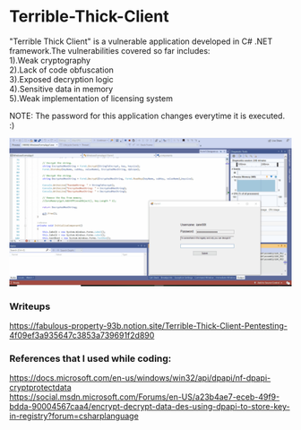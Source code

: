 # Terrible-Thick-Client

"Terrible Thick Client" is a vulnerable application developed in C# .NET framework.The vulnerabilities covered so far includes:<br/>
1).Weak cryptography<br/>
2).Lack of code obfuscation<br/>
3).Exposed decryption logic<br/>
4).Sensitive data in memory<br/>
5).Weak implementation of licensing system<br/>

NOTE: The password for this application changes everytime it is executed. :)

![](TTC.gif)


### Writeups

https://fabulous-property-93b.notion.site/Terrible-Thick-Client-Pentesting-4f09ef3a935647c3853a739691f2d890

### References that I used while coding:<br/>
https://docs.microsoft.com/en-us/windows/win32/api/dpapi/nf-dpapi-cryptprotectdata <br/>
https://social.msdn.microsoft.com/Forums/en-US/a23b4ae7-eceb-49f9-bdda-90004567caa4/encrypt-decrypt-data-des-using-dpapi-to-store-key-in-registry?forum=csharplanguage <br/>
